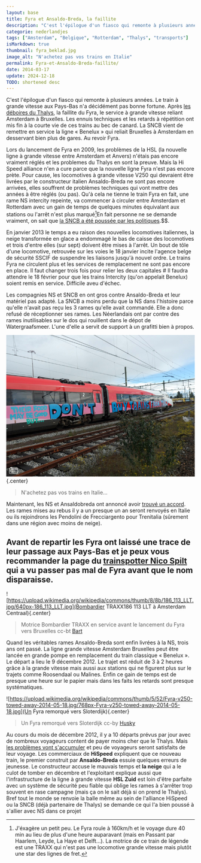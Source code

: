 ```yaml
---
layout: base
title: Fyra et Ansaldo-Breda, la faillite
description: "C'est l'épilogue d'un fiasco qui remonte à plusieurs années. Le train à grande vitesse aux Pays-Bas n'a décidément pas bonne fortune. Après les déboires"
categorie: nederlandjes
tags: ["Amsterdam", "Belgique", "Rotterdam", "Thalys", "transports"]
isMarkdown: true
thumbnail: fyra_beklad.jpg
image_alt: "N'achetez pas vos trains en Italie"
permalink: Fyra-et-Ansaldo-Breda-faillite/
date: 2014-03-17
update: 2024-12-18
TODO: shortened desc
---
```


C'est l'épilogue d'un fiasco qui remonte à plusieurs années. Le train à grande vitesse aux Pays-Bas n'a décidément pas bonne fortune. Après [les déboires du Thalys](/le-thalys-a-moins-grande-vitesse), la faillite du Fyra, le service à grande vitesse reliant Amsterdam à Bruxelles. Les ennuis techniques et les retards à répétition ont mis fin à la courte vie de ces trains au bec de canard. La SNCB vient de remettre en service la ligne « Benelux » qui reliait Bruxelles à Amsterdam en desservant bien plus de gares. Au revoir Fyra.

Lors du lancement de Fyra en 2009, les problèmes de la HSL (la nouvelle ligne à grande vitesse entre Amsterdam et Anvers) n'étais pas encore vraiment réglés et les problemes du Thalys en sont la preuve. Mais la Hi Speed alliance n'en a cure parce que la nouvelle ligne Fyra n'est pas encore prète. Pour cause, les locomotives à grande vitesse V250 qui devraient être livrées par le constructeur italien Ansaldo-Breda ne sont pas encore arrivées, elles souffrent de problèmes techniques qui vont mettre des années à être réglés (ou pas). Qu'à cela ne tienne le train Fyra en fait, une rame NS intercity repeinte, va commencer à circuler entre Amsterdam et Rotterdam avec un gain de temps de quelques minutes équivalant aux stations ou l'arrêt n'est plus marqué[^1]En fait personne ne se demande vraiment, on sait que [la SNCB a été poussée par les politiques](https://www.lalibre.be/belgique/2013/01/21/fyra-les-problemes-sont-aussi-la-consequence-de-choix-politiques-SPETUUI3D5FI5ARAPRG3JWYNRE/).$$.


En janvier 2013 le temps a eu raison des nouvelles locomotives italiennes, la neige transformée en glace a endommagé le bas de caisse des locomotives et trois d'entre elles (sur sept) doivent être mises à l'arrêt. Un bout de tôle d'une locomotive, retrouvée sur les voies le 18 janvier incite l'agence belge de sécurité SSCIF de suspendre les liaisons jusqu'à nouvel ordre. Le trains Fyra ne circulent plus et les services de remplacement ne sont pas encore en place. Il faut changer trois fois pour relier les deux capitales # Il faudra attendre le 18 février pour que les trains Intercity (qu'on appelait Benelux) soient remis en service. Difficile aveu d'échec.

Les compagnies NS et SNCB en ont gros contre Ansaldo-Breda et leur matériel pas adapté. La SNCB a moins perdu que la NS dans l'histoire parce qu'elle n'avait pas reçu les 3 rames qu'elle avait commandé. Elle a donc refusé de réceptionner ses rames. Les Néerlandais ont par contre des rames inutilisables sur le dos qui rouillent dans le dépot de Watergraafsmeer. L'une d'elle a servit de support à un grafitti bien à propos.

![N'achetez pas vos trains en Italie](fyra_beklad.jpg){.center}
> N'achetez pas vos trains en Italie…

Maintenant, les NS et Ansaldobreda ont annoncé avoir [trouvé un accord](https://www.lesoir.be/art/496330/article/economie/2014-03-17/fyra-retournent-en-italie). Les rames mises au rebus il y a un presque un an seront renvoyés en Italie ou ils rejoindrons les Pendolini de Frecciargento pour Trenitalia (sûrement dans une région avec moins de neige).

Avant de repartir les Fyra ont laissé une trace de leur passage aux Pays-Bas et je peux vous recommander la page du [trainspotter Nico Spilt](https://www.nicospilt.com/index_fyra.htm) qui a vu passer pas mal de Fyra avant que le nom disparaisse.
---
[^1]: J'éxagère un petit peu. Le Fyra roule à 160km/h et le voyage dure 40 min au lieu de plus d'une heure auparavant (mais en Passant par Haarlem, Leyde, La Haye et Delft…). La motrice de ce train de légende est une TRAXX qui n'est pas une locomotive grande vitesse mais plutôt une star des lignes de fret.

![https://upload.wikimedia.org/wikipedia/commons/thumb/8/8b/186_113_LLT.jpg/640px-186_113_LLT.jpg](Bombardier TRAXX186 113 LLT à Amsterdam Centraal){.center}
> Motrice Bombardier TRAXX en service avant le lancement du Fyra vers Bruxelles cc-bt [Bart](https://commons.wikimedia.org/wiki/File:186_113_LLT.jpg)

Quand les véritables rames Ansaldo-Breda sont enfin livrées à la NS, trois ans ont passé. La ligne grande vitesse Amsterdam Bruxelles peut être lancée en grande pompe en remplacement du train classique « Benelux ». Le départ a lieu le 9 décembre 2012. Le trajet est réduit de 3 à 2 heures grâce à la grande vitesse mais aussi aux stations qui ne figurent plus sur le trajets comme Roosendaal ou Malines. Enfin ce gain de temps est de presque une heure sur le papier mais dans les faits les retards sont presque systématiques.

![https://upload.wikimedia.org/wikipedia/commons/thumb/5/52/Fyra-v250-towed-away-2014-05-18.jpg/768px-Fyra-v250-towed-away-2014-05-18.jpg](Un Fyra remorqué vers Sloterdijk){.center}
> Un Fyra remorqué vers Sloterdijk cc-by [Husky](https://commons.wikimedia.org/wiki/File:Fyra-v250-towed-away-2014-05-18.jpg)

Au cours du mois de décembre 2012, il y a 10 départs prévus par jour avec de nombreux voyageurs content de payer moins cher que le Thalys. Mais [les problèmes vont s'accumuler](https://www.lalibre.be/belgique/2013/01/22/les-raisons-du-fiasco-du-tgv-low-cost-IDAEDU3VPVAT7MABW4VUSUYFDU/) et peu de voyageurs seront satisfaits de leur voyage. Les commerciaux de **HiSpeed** expliquent que ce nouveau train, le premier construit par **Ansaldo-Breda** essuie quelques erreurs de jeunesse. Le constructeur accuse le mauvais temps et **la neige** qui a le culot de tomber en décembre et l'exploitant explique aussi que l'infrastructure de la ligne à grande vitesse **HSL Zuid** est loin d'être parfaite avec un système de sécurité peu fiable qui oblige les rames à s'arrêter trop souvent en rase campagne (mais ça on le sait déjà si on prend le Thalys). Bref tout le monde se renvoie la balle même au sein de l'alliance HiSpeed ou la SNCB (déjà partenaire de Thalys) se demande ce qui l'a bien poussé à s'allier avec NS dans ce projet
<!-- post notes:
2014-03-17 
https://archive.md/zcAty rapport sur la fiabilité de la loco 
https://commons.wikimedia.org/wiki/File:Fyra-V250-Den_Haag.jpg 
https://fr.wikipedia.org/wiki/Fyra 
http://www.rtbf.be/info/belgique/detail_fyra-les-pays-bas-decouvrent-une-collaboration-catastrophique-avec-la-belgique?id=8983378 
https://geheugenvanoost.amsterdam/page/50936/2477-graffiti-opschrift-op-fyra 
http://www.nicospilt.com/index_fyra.htm 
https://www.globalairrail.com/news/entry/fyra-high-speed-trains-for-amsterdam-airport-rail-link
https://www.globalairrail.com/news/entry/fyra-high-speed-trains-for-amsterdam-airport-rail-link 

https://www.flickr.com/search/?text=fyra&license=2%2C3%2C4%2C5%2C6%2C9 
https://commons.wikimedia.org/wiki/File:IMG_3251_FYRA-Rotterdam_C.JPG
--->
